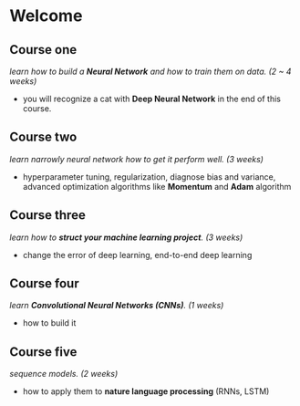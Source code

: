 # Welcome

## Course one 
*learn how to build a **Neural Network** and how to train them on data. (2 ~ 4 weeks)*
- you will recognize a cat with **Deep Neural Network** in the end of this course.


## Course two 
*learn narrowly neural network how to get it perform well. (3 weeks)*
- hyperparameter tuning, regularization, diagnose bias and variance, 
 advanced optimization algorithms like **Momentum** and **Adam** algorithm

## Course three
*learn how to **struct your machine learning project**. (3 weeks)*
- change the error of deep learning, end-to-end deep learning

## Course four
*learn **Convolutional Neural Networks (CNNs)**. (1 weeks)*
- how to build it

## Course five
*sequence models. (2 weeks)*
- how to apply them to **nature language processing** (RNNs, LSTM)
